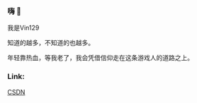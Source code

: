 ### 嗨 👋
我是Vin129

知道的越多，不知道的也越多。

年轻靠热血，等我老了，我会凭借信仰走在这条游戏人的道路之上。

### Link:
  [CSDN](https://blog.csdn.net/qq_28820675)
<!--
**Vin129/Vin129** is a ✨ _special_ ✨ repository because its `README.md` (this file) appears on your GitHub profile.

Here are some ideas to get you started:

- 🔭 I’m currently working on ...
- 🌱 I’m currently learning ...
- 👯 I’m looking to collaborate on ...
- 🤔 I’m looking for help with ...
- 💬 Ask me about ...
- 📫 How to reach me: ...
- 😄 Pronouns: ...
- ⚡ Fun fact: ...
-->
